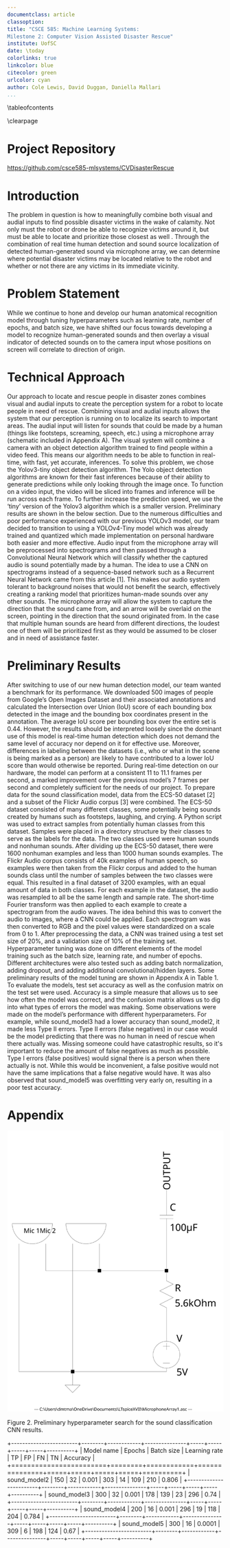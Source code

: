 ```yaml
---
documentclass: article
classoption: 
title: "CSCE 585: Machine Learning Systems: 
Milestone 2: Computer Vision Assisted Disaster Rescue"
institute: UofSC
date: \today
colorlinks: true
linkcolor: blue
citecolor: green
urlcolor: cyan
author: Cole Lewis, David Duggan, Daniella Mallari
...
```


\tableofcontents

\clearpage

# Project Repository
[https://github.com/csce585-mlsystems/CVDisasterRescue 
](https://github.com/csce585-mlsystems/CVDisasterRescue)

# Introduction
The problem in question is how to meaningfully combine both visual and audial inputs to find possible disaster victims in the wake of calamity. Not only must the robot or drone be able to recognize victims around it, but must be able to locate and prioritize those closest as well . Through the combination of real time human detection and sound source localization of detected human-generated sound via microphone array, we can determine where potential disaster victims may be located relative to the robot and whether or not there are any victims in its immediate vicinity.

# Problem Statement
While we continue to hone and develop our human anatomical recognition model through tuning hyperparameters such as learning rate, number of epochs, and batch size, we have shifted our focus towards developing a model to recognize human-generated sounds and then overlay a visual indicator of detected sounds on to the camera input whose positions on screen will correlate to direction of origin.

# Technical Approach
Our approach to locate and rescue people in disaster zones combines visual and audial inputs to create the perception system for a robot to locate people in need of rescue. Combining visual and audial inputs allows the system that our perception is running on to localize its search to important areas. The audial input will listen for sounds that could be made by a human (things like footsteps, screaming, speech, etc.) using a microphone array (schematic included in Appendix A). 
The visual system will combine a camera with an object detection algorithm trained to find people within a video feed. This means our algorithm needs to be able to function in real-time, with fast, yet accurate, inferences. To solve this problem, we chose the Yolov3-tiny object detection algorithm. The Yolo object detection algorithms are known for their fast inferences because of their ability to generate predictions while only looking through the image once. To function on a video input, the video will be sliced into frames and inference will be run across each frame. To further increase the prediction speed, we use the ‘tiny’ version of the Yolov3 algorithm which is a smaller version. Preliminary results are shown in the below section.
Due to the numerous difficulties and poor performance experienced with our previous YOLOv3 model, our team decided to transition to using a YOLOv4-Tiny model which was already trained and quantized which made implementation on personal hardware both easier and more effective. 
Audio input from the microphone array will be preprocessed into spectrograms and then passed through a Convolutional Neural Network which will classify whether the captured audio is sound potentially made by a human. The idea to use a CNN on spectrograms instead of a sequence-based network such as a Recurrent Neural Network came from this article [1]. This makes our audio system tolerant to background noises that would not benefit the search, effectively creating a ranking model that prioritizes human-made sounds over any other sounds. The microphone array will allow the system to capture the direction that the sound came from, and an arrow will be overlaid on the screen, pointing in the direction that the sound originated from. In the case that multiple human sounds are heard from different directions, the loudest one of them will be prioritized first as they would be assumed to be closer and in need of assistance faster.
 


# Preliminary Results
After switching to use of our new human detection model, our team wanted a benchmark for its performance. We downloaded 500 images of people from Google’s Open Images Dataset and their associated annotations and calculated the Intersection over Union (IoU) score of each bounding box detected in the image and the bounding box coordinates present in the annotation. The average IoU score per bounding box over the entire set is 0.44. However, the results should be interpreted loosely since the dominant use of this model is real-time human detection which does not demand the same level of accuracy nor depend on it for effective use. Moreover, differences in labeling between the datasets (i.e., who or what in the scene is being marked as a person) are likely to have contributed to a lower IoU score than would otherwise be reported. During real-time detection on our hardware, the model can perform at a consistent 11 to 11.1 frames per second, a marked improvement over the previous model’s 7 frames per second and completely sufficient for the needs of our project.
To prepare data for the sound classification model, data from the ECS-50 dataset [2] and a subset of the Flickr Audio corpus [3] were combined. The ECS-50 dataset consisted of many different classes, some potentially being sounds created by humans such as footsteps, laughing, and crying. A Python script was used to extract samples from potentially human classes from this dataset. Samples were placed in a directory structure by their classes to serve as the labels for the data. The two classes used were human sounds and nonhuman sounds. After dividing up the ECS-50 dataset, there were 1600 nonhuman examples and less than 1000 human sounds examples. The Flickr Audio corpus consists of 40k examples of human speech, so examples were then taken from the Flickr corpus and added to the human sounds class until the number of samples between the two classes were equal. This resulted in a final dataset of 3200 examples, with an equal amount of data in both classes. For each example in the dataset, the audio was resampled to all be the same length and sample rate. The short-time Fourier transform was then applied to each example to create a spectrogram from the audio waves. The idea behind this was to convert the audio to images, where a CNN could be applied. Each spectrogram was then converted to RGB and the pixel values were standardized on a scale from 0 to 1.
After preprocessing the data, a CNN was trained using a test set size of 20%, and a validation size of 10% of the training set. Hyperparameter tuning was done on different elements of the model training such as the batch size, learning rate, and number of epochs. Different architectures were also tested such as adding batch normalization, adding dropout, and adding additional convolutional/hidden layers. Some preliminary results of the model tuning are shown in Appendix A in Table 1. To evaluate the models, test set accuracy as well as the confusion matrix on the test set were used. Accuracy is a simple measure that allows us to see how often the model was correct, and the confusion matrix allows us to dig into what types of errors the model was making. Some observations were made on the model’s performance with different hyperparameters. For example, while sound_model3 had a lower accuracy than sound_model2, it made less Type II errors. Type II errors (false negatives) in our case would be the model predicting that there was no human in need of rescue when there actually was. Missing someone could have catastrophic results, so it's important to reduce the amount of false negatives as much as possible. Type I errors (false positives) would signal there is a person when there actually is not. While this would be inconvenient, a false positive would not have the same implications that a false negative would have. It was also observed that sound_model5 was overfitting very early on, resulting in a poor test accuracy.

# Appendix

![microphone_array_schematic](Microphone_Array_Circuit_Schematic_Draft1.svg)


Figure 2. Preliminary hyperparameter search for the sound classification CNN results.

+------------------------+--------+------------+---------------+-----+-----+-----+-----+----------+
| Model name             | Epochs | Batch size | Learning rate | TP  | FP  | FN  | TN  | Accuracy |
+========================+========+============+===============+=====+=====+=====+=====+==========+
| sound_model2           | 150    | 32         | 0.001         | 303 | 14  | 109 | 210 | 0.806    |
+------------------------+--------+------------+---------------+-----+-----+-----+-----+----------+
| sound_model3           | 300    | 32         | 0.001         | 178 | 139 | 23  | 296 | 0.74     |
+------------------------+--------+------------+---------------+-----+-----+-----+-----+----------+
| sound_model4           | 200    | 16         | 0.001         | 296 | 19  | 118 | 204 | 0.784    |
+------------------------+--------+------------+---------------+-----+-----+-----+-----+----------+
| sound_model5           | 300    | 16         | 0.0001        | 309 | 6   | 198 | 124 | 0.67     |
+------------------------+--------+------------+---------------+-----+-----+-----+-----+----------+